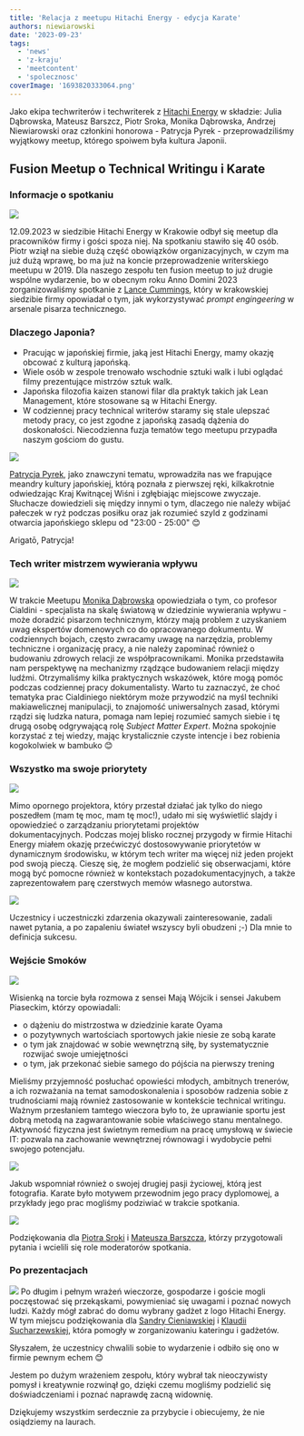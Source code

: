 ```yaml
---
title: 'Relacja z meetupu Hitachi Energy - edycja Karate'
authors: niewiarowski
date: '2023-09-23'
tags:
  - 'news'
  - 'z-kraju'
  - 'meetcontent'
  - 'spolecznosc'
coverImage: '1693820333064.png'
---
```


Jako ekipa techwriterów i techwriterek z [Hitachi Energy](https://www.linkedin.com/company/hitachienergy/mycompany/) w składzie: Julia Dąbrowska, Mateusz Barszcz, Piotr Sroka, Monika Dąbrowska, Andrzej Niewiarowski oraz członkini honorowa - Patrycja Pyrek - przeprowadziliśmy wyjątkowy meetup, którego spoiwem była kultura Japonii. 

<!--truncate-->

## Fusion Meetup o Technical Writingu i Karate
### Informacje o spotkaniu

![](images/meta_prez.png)

12.09.2023 w siedzibie Hitachi Energy w Krakowie odbył się meetup dla pracowników firmy i gości spoza niej. Na spotkaniu stawiło się 40 osób. Piotr wziął na siebie dużą część obowiązków organizacyjnych, w czym ma już dużą wprawę, bo ma już na koncie przeprowadzenie writerskiego meetupu w 2019. Dla naszego zespołu ten fusion meetup to już drugie wspólne wydarzenie, bo w obecnym roku Anno Domini 2023 zorganizowaliśmy spotkanie z [Lance Cummings](https://www.linkedin.com/in/lance-cummings-phd/), który w krakowskiej siedzibie firmy opowiadał o tym, jak wykorzystywać *prompt engingeering* w arsenale pisarza technicznego.

### Dlaczego Japonia?

* Pracując w japońskiej firmie, jaką jest Hitachi Energy, mamy okazję obcować z kulturą japońską. 
* Wiele osób w zespole trenowało wschodnie sztuki walk i lubi oglądać filmy prezentujące mistrzów sztuk walk. 
* Japońska filozofia kaizen stanowi filar dla praktyk takich jak Lean Management, które stosowane są w Hitachi Energy. 
* W codziennej pracy technical writerów staramy się stale ulepszać metody pracy, co jest zgodne z japońską zasadą dążenia do doskonałości.
Niecodzienna fuzja tematów tego meetupu przypadła naszym gościom do gustu.

![](images/patrycja_jap.jpg)

[Patrycja Pyrek](https://www.linkedin.com/in/patrycja-pyrek/), jako znawczyni tematu, wprowadziła nas we frapujące meandry kultury japońskiej, którą poznała z pierwszej ręki, kilkakrotnie odwiedzając Kraj Kwitnącej Wiśni i zgłębiając miejscowe zwyczaje. Słuchacze dowiedzieli się między innymi o tym, dlaczego nie należy wbijać pałeczek w ryż podczas posiłku oraz jak rozumieć szyld z godzinami otwarcia japońskiego sklepu od "23:00 - 25:00" 😊

Arigatō, Patrycja!


### Tech writer mistrzem wywierania wpływu

![](images/1694696569715.jpg)

W trakcie Meetupu [Monika Dąbrowska](https://www.linkedin.com/in/monika-klimek1/) opowiedziała o tym, co profesor Cialdini - specjalista na skalę światową w dziedzinie wywierania wpływu - może doradzić pisarzom technicznym, którzy mają problem z uzyskaniem uwag ekspertów domenowych co do opracowanego dokumentu. W codziennych bojach, często zwracamy uwagę na narzędzia, problemy techniczne i organizację pracy, a nie należy zapominać również o budowaniu zdrowych relacji ze współpracownikami. Monika przedstawiła nam perspektywę na mechanizmy rządzące budowaniem relacji między ludźmi. Otrzymaliśmy kilka praktycznych wskazówek, które mogą pomóc podczas codziennej pracy dokumentalisty. 
Warto tu zaznaczyć, że choć tematyka prac Cialdiniego niektórym może przywodzić na myśl techniki makiawelicznej manipulacji, to znajomość uniwersalnych zasad, którymi rządzi się ludzka natura, pomaga nam lepiej rozumieć samych siebie i tę drugą osobę odgrywającą rolę *Subject Matter Expert*. Można spokojnie korzystać z tej wiedzy, mając krystalicznie czyste intencje i bez robienia kogokolwiek w bambuko 😊

### Wszystko ma swoje priorytety

![](images/andy_prez.jpg)

Mimo opornego projektora, który przestał działać jak tylko do niego poszedłem (mam tę moc, mam tę moc!), udało mi się wyświetlić slajdy i opowiedzieć o zarządzaniu priorytetami projektów dokumentacyjnych. Podczas mojej blisko rocznej przygody w firmie Hitachi Energy miałem okazję przećwiczyć dostosowywanie priorytetów w dynamicznym środowisku, w którym tech writer ma więcej niż jeden projekt pod swoją pieczą. Cieszę się, że mogłem podzielić się obserwacjami, które mogą być pomocne również w kontekstach pozadokumentacyjnych, a także zaprezentowałem parę czerstwych memów własnego autorstwa.

![](images/lee.png)

Uczestnicy i uczestniczki zdarzenia okazywali zainteresowanie, zadali nawet pytania, a po zapaleniu świateł wszyscy byli obudzeni ;-) Dla mnie to definicja sukcesu.

### Wejście Smoków

![](images/1694696568105.jpg)

Wisienką na torcie była rozmowa z sensei Mają Wójcik i sensei Jakubem Piaseckim, którzy opowiadali:
* o dążeniu do mistrzostwa w dziedzinie karate Oyama
* o pozytywnych wartościach sportowych jakie niesie ze sobą karate
* o tym jak znajdować w sobie wewnętrzną siłę, by systematycznie rozwijać swoje umiejętności
* o tym, jak przekonać siebie samego do pójścia na pierwszy trening

Mieliśmy przyjemność posłuchać opowieści młodych, ambitnych trenerów, a ich rozważania na temat samodoskonalenia i sposobów radzenia sobie z trudnościami mają również zastosowanie w kontekście technical writingu. Ważnym przesłaniem tamtego wieczora było to, że uprawianie sportu jest dobrą metodą na zagwarantowanie sobie właściwego stanu mentalnego. Aktywność fizyczna jest świetnym remedium na pracę umysłową w świecie IT: pozwala na zachowanie wewnętrznej równowagi i wydobycie pełni swojego potencjału.

![](images/sensei.jpg)

Jakub wspomniał również o swojej drugiej pasji życiowej, którą jest fotografia. Karate było motywem przewodnim jego pracy dyplomowej, a przykłady jego prac mogliśmy podziwiać w trakcie spotkania.

![](images/interview_karate2.png)

Podziękowania dla [Piotra Sroki](https://www.linkedin.com/in/piotrsrokatechwriter/) i [Mateusza Barszcza](https://www.linkedin.com/in/mattbarszcz/), którzy przygotowali pytania i wcielili się role moderatorów spotkania.

### Po prezentacjach
![](images/team_he.png)
Po długim i pełnym wrażeń wieczorze, gospodarze i goście mogli poczęstować się przekąskami, powymieniać się uwagami i poznać nowych ludzi. Każdy mógł zabrać do domu wybrany gadżet z logo Hitachi Energy. W tym miejscu podziękowania dla [Sandry Cieniawskiej](https://www.linkedin.com/in/sandracieniawska/) i [Klaudii Sucharzewskiej](https://www.linkedin.com/in/klaudia-sucharzewska-048ba721a/), która pomogły w zorganizowaniu kateringu i gadżetów.

Słyszałem, że uczestnicy chwalili sobie to wydarzenie i odbiło się ono w firmie pewnym echem 😊

Jestem po dużym wrażeniem zespołu, który wybrał tak nieoczywisty pomysł i kreatywnie rozwinął go, dzięki czemu mogliśmy podzielić się doświadczeniami i poznać naprawdę zacną widownię.

Dziękujemy wszystkim serdecznie za przybycie i obiecujemy, że nie osiądziemy na laurach. 